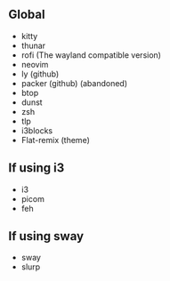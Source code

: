 ## Global
<ul>
  <li>kitty</li>
  <li>thunar</li>
  <li>rofi (The wayland compatible version)</li>
  <li>neovim</li>
  <li>ly (github)</li>
  <li>packer (github) (abandoned)</li>
  <li>btop</li>
  <li>dunst</li>
  <li>zsh</li>
  <li>tlp</li>
  <li>i3blocks</li>
  <li>Flat-remix (theme)</li>
</ul>

## If using i3
<ul>  
  <li>i3</li>
  <li>picom</li>
  <li>feh</li>  
</ul>

## If using sway
<ul>
  <li>sway</li>
  <li>slurp</li>
</ul>
